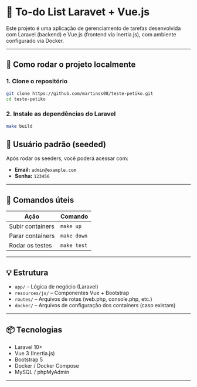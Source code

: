 # 📝 To-do List Laravet + Vue.js

Este projeto é uma aplicação de gerenciamento de tarefas desenvolvida com Laravel (backend) e Vue.js (frontend via Inertia.js), com ambiente configurado via Docker.

---

## 🚀 Como rodar o projeto localmente

### 1. Clone o repositório

```bash
git clone https://github.com/martinss08/teste-petiko.git
cd teste-petiko
```

### 2. Instale as dependências do Laravel

```bash
make build 
```

## 👤 Usuário padrão (seeded)

Após rodar os seeders, você poderá acessar com:

- **Email:** `admin@example.com`  
- **Senha:** `123456`

---

## 🐞 Comandos úteis

| Ação                          | Comando                                                  |
|-------------------------------|----------------------------------------------------------|
| Subir containers              | `make up`                                                |
| Parar containers              | `make down`                                              |
| Rodar os testes               | `make test`                                              | 

---

## 💡 Estrutura

- `app/` – Lógica de negócio (Laravel)
- `resources/js/` – Componentes Vue + Bootstrap
- `routes/` – Arquivos de rotas (web.php, console.php, etc.)
- `docker/` – Arquivos de configuração dos containers (caso existam)

---

## 📦 Tecnologias

- Laravel 10+
- Vue 3 (Inertia.js)
- Bootstrap 5
- Docker / Docker Compose
- MySQL / phpMyAdmin

---